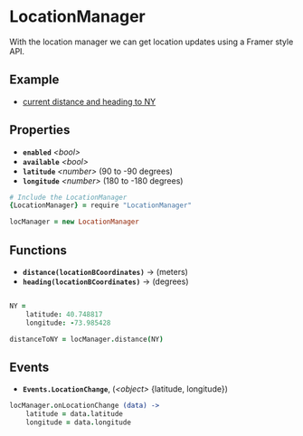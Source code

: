 # LocationManager

With the location manager we can get location updates using a Framer style API.

## Example

- [current distance and heading to NY](http://share.framerjs.com/hv9aj1uy1gfa/)

## Properties

- **`enabled`** *\<bool>*
- **`available`** *\<bool>*
- **`latitude`** *\<number>* (90 to -90 degrees)
- **`longitude`** *\<number>* (180 to -180 degrees)

```coffee
# Include the LocationManager
{LocationManager} = require "LocationManager"

locManager = new LocationManager
```

## Functions

- **`distance(locationBCoordinates)`** -> <number> (meters)
- **`heading(locationBCoordinates)`** -> <number> (degrees)

```coffee

NY =
	latitude: 40.748817
	longitude: -73.985428

distanceToNY = locManager.distance(NY)
```

## Events

- **`Events.LocationChange`**, (*\<object>* {latitude, longitude})

```coffee
locManager.onLocationChange (data) ->
	latitude = data.latitude
	longitude = data.longitude
```
